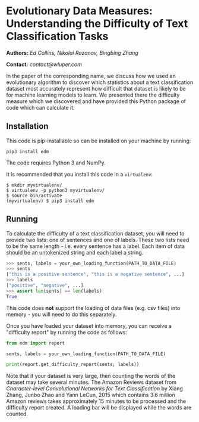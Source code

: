 # Evolutionary Data Measures: Understanding the Difficulty of Text Classification Tasks

**Authors:** _Ed Collins, Nikolai Rozanov, Bingbing Zhang_

**Contact:** _contact@wluper.com_

In the paper of the corresponding name, we discuss how we used an evolutionary algorithm to discover which statistics about a text classification dataset most accurately represent how difficult that dataset is likely to be for machine learning models to learn. We presented there the difficulty measure which we discovered and have provided this Python package of code which can calculate it.

## Installation

This code is pip-installable so can be installed on your machine by running:

`pip3 install edm`

The code requires Python 3 and NumPy.

It is recommended that you install this code in a `virtualenv`:

```commandline
$ mkdir myvirtualenv/
$ virtualenv -p python3 myvirtualenv/
$ source bin/activate
(myvirtualenv) $ pip3 install edm
```

## Running

To calculate the difficulty of a text classification dataset, you will need to provide two lists: one of sentences and one of labels. These two lists need to be the same length - i.e. every sentence has a label. Each item of data should be an untokenized string and each label a string.

```python
>>> sents, labels = your_own_loading_function(PATH_TO_DATA_FILE)
>>> sents
["this is a positive sentence", "this is a negative sentence", ...]
>>> labels
["positive", "negative", ...]
>>> assert len(sents) == len(labels)
True
```

This code does **not** support the loading of data files (e.g. csv files) into memory - you will need to do this separately.

Once you have loaded your dataset into memory, you can receive a "difficulty report" by running the code as follows:

```python
from edm import report

sents, labels = your_own_loading_function(PATH_TO_DATA_FILE)

print(report.get_difficulty_report(sents, labels))
```

Note that if your dataset is very large, then counting the words of the dataset may take several minutes. The Amazon Reviews dataset from _Character-level Convolutional Networks for Text
Classification_ by Xiang Zhang, Junbo Zhao and Yann LeCun, 2015 which contains 3.6 million Amazon reviews takes approximately 15 minutes to be processed and the difficulty report created. A loading bar will be displayed while the words are counted.
